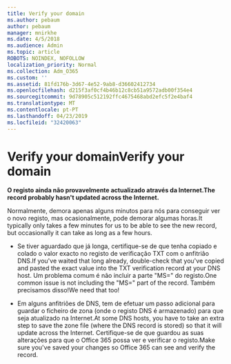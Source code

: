 ```yaml
---
title: Verify your domain
ms.author: pebaum
author: pebaum
manager: mnirkhe
ms.date: 4/5/2018
ms.audience: Admin
ms.topic: article
ROBOTS: NOINDEX, NOFOLLOW
localization_priority: Normal
ms.collection: Adm_O365
ms.custom: ''
ms.assetid: 81fd176b-3d67-4e52-9ab8-d36602412734
ms.openlocfilehash: d215f3af0cf4b46b12c8cb51a9572adb00f354e4
ms.sourcegitcommit: 9d78905c512192ffc4675468abd2efc5f2e4baf4
ms.translationtype: MT
ms.contentlocale: pt-PT
ms.lasthandoff: 04/23/2019
ms.locfileid: "32420063"
---
```

# <a name="verify-your-domain"></a><span data-ttu-id="313f2-102">Verify your domain</span><span class="sxs-lookup"><span data-stu-id="313f2-102">Verify your domain</span></span>

 <span data-ttu-id="313f2-103">**O registo ainda não provavelmente actualizado através da Internet.**</span><span class="sxs-lookup"><span data-stu-id="313f2-103">**The record probably hasn't updated across the Internet.**</span></span>
  
<span data-ttu-id="313f2-104">Normalmente, demora apenas alguns minutos para nós para conseguir ver o novo registo, mas ocasionalmente, pode demorar algumas horas.</span><span class="sxs-lookup"><span data-stu-id="313f2-104">It typically only takes a few minutes for us to be able to see the new record, but occasionally it can take as long as a few hours.</span></span> 
  
- <span data-ttu-id="313f2-105">Se tiver aguardado que já longa, certifique-se de que tenha copiado e colado o valor exacto no registo de verificação TXT com o anfitrião DNS.</span><span class="sxs-lookup"><span data-stu-id="313f2-105">If you've waited that long already, double-check that you've copied and pasted the exact value into the TXT verification record at your DNS host.</span></span> <span data-ttu-id="313f2-106">Um problema comum é não incluir a parte "MS=" do registo.</span><span class="sxs-lookup"><span data-stu-id="313f2-106">One common issue is not including the "MS=" part of the record.</span></span> <span data-ttu-id="313f2-107">Também precisamos disso!</span><span class="sxs-lookup"><span data-stu-id="313f2-107">We need that too!</span></span>
    
- <span data-ttu-id="313f2-108">Em alguns anfitriões de DNS, tem de efetuar um passo adicional para guardar o ficheiro de zona (onde o registo DNS é armazenado) para que seja atualizado na Internet.</span><span class="sxs-lookup"><span data-stu-id="313f2-108">At some DNS hosts, you have to take an extra step to save the zone file (where the DNS record is stored) so that it will update across the Internet.</span></span> <span data-ttu-id="313f2-109">Certifique-se de que guardou as suas alterações para que o Office 365 possa ver e verificar o registo.</span><span class="sxs-lookup"><span data-stu-id="313f2-109">Make sure you've saved your changes so Office 365 can see and verify the record.</span></span>
    

